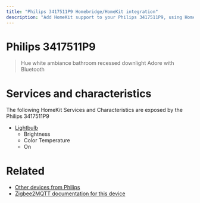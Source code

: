 ```yaml
---
title: "Philips 3417511P9 Homebridge/HomeKit integration"
description: "Add HomeKit support to your Philips 3417511P9, using Homebridge, Zigbee2MQTT and homebridge-z2m."
---
```

<!---
This file has been GENERATED using src/docgen/docgen.ts
DO NOT EDIT THIS FILE MANUALLY!
-->
# Philips 3417511P9
> Hue white ambiance bathroom recessed downlight Adore with Bluetooth


# Services and characteristics
The following HomeKit Services and Characteristics are exposed by
the Philips 3417511P9

* [Lightbulb](../../light.md)
  * Brightness
  * Color Temperature
  * On


# Related
* [Other devices from Philips](../index.md#philips)
* [Zigbee2MQTT documentation for this device](https://www.zigbee2mqtt.io/devices/3417511P9.html)